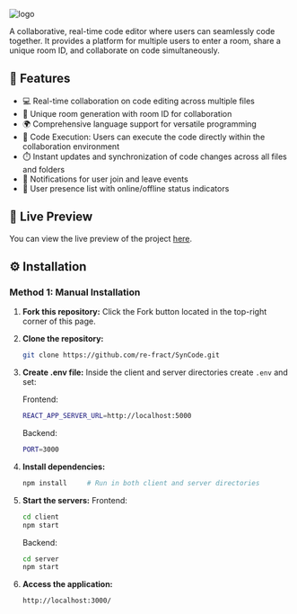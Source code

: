 ![logo](https://github.com/sahilatahar/Code-Sync/assets/100127570/d1ff7f52-a692-4d51-b281-358aeab9156e)

A collaborative, real-time code editor where users can seamlessly code together. It provides a platform for multiple users to enter a room, share a unique room ID, and collaborate on code simultaneously.

## 🔮 Features

- 💻 Real-time collaboration on code editing across multiple files
- 🚀 Unique room generation with room ID for collaboration
- 🌍 Comprehensive language support for versatile programming
- 🚀 Code Execution: Users can execute the code directly within the collaboration environment
- ⏱️ Instant updates and synchronization of code changes across all files and folders
- 📣 Notifications for user join and leave events
- 👥 User presence list with online/offline status indicators

## 🚀 Live Preview

You can view the live preview of the project [here](https://syn-code-one.vercel.app/).

## ⚙️ Installation

### Method 1: Manual Installation

1. **Fork this repository:** Click the Fork button located in the top-right corner of this page.
2. **Clone the repository:**
   ```bash
   git clone https://github.com/re-fract/SynCode.git
   ```
3. **Create .env file:**
   Inside the client and server directories create `.env` and set:

   Frontend:

   ```bash
   REACT_APP_SERVER_URL=http://localhost:5000
   ```

   Backend:

   ```bash
   PORT=3000
   ```

4. **Install dependencies:**
   ```bash
   npm install     # Run in both client and server directories
   ```
5. **Start the servers:**
   Frontend:
   ```bash
   cd client
   npm start
   ```
   Backend:
   ```bash
   cd server
   npm start
   ```
6. **Access the application:**
   ```bash
   http://localhost:3000/
   ```
